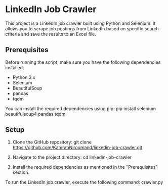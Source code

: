 # LinkedIn Job Crawler

This project is a LinkedIn job crawler built using Python and Selenium. It allows you to scrape job postings from LinkedIn based on specific search criteria and save the results to an Excel file.

## Prerequisites

Before running the script, make sure you have the following dependencies installed:

- Python 3.x
- Selenium
- BeautifulSoup
- pandas
- tqdm


You can install the required dependencies using pip:
pip install selenium beautifulsoup4 pandas tqdm 

## Setup

1. Clone the GitHub repository: git clone https://github.com/KamranNiroomand/linkedin-job-crawler.git
2. Navigate to the project directory:
cd linkedin-job-crawler

3. Install the required dependencies as mentioned in the "Prerequisites" section.

To run the LinkedIn job crawler, execute the following command:
crawler.py






